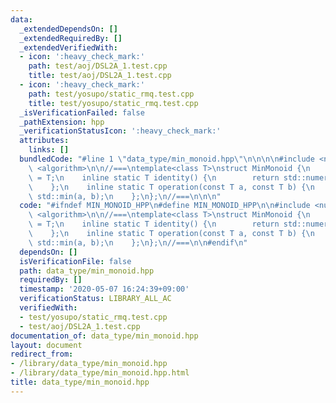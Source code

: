 ```yaml
---
data:
  _extendedDependsOn: []
  _extendedRequiredBy: []
  _extendedVerifiedWith:
  - icon: ':heavy_check_mark:'
    path: test/aoj/DSL2A_1.test.cpp
    title: test/aoj/DSL2A_1.test.cpp
  - icon: ':heavy_check_mark:'
    path: test/yosupo/static_rmq.test.cpp
    title: test/yosupo/static_rmq.test.cpp
  _isVerificationFailed: false
  _pathExtension: hpp
  _verificationStatusIcon: ':heavy_check_mark:'
  attributes:
    links: []
  bundledCode: "#line 1 \"data_type/min_monoid.hpp\"\n\n\n\n#include <numeric>\n#include\
    \ <algorithm>\n\n//===\ntemplate<class T>\nstruct MinMonoid {\n    using value_type\
    \ = T;\n    inline static T identity() {\n        return std::numeric_limits<T>::max();\n\
    \    };\n    inline static T operation(const T a, const T b) {\n        return\
    \ std::min(a, b);\n    };\n};\n//===\n\n\n"
  code: "#ifndef MIN_MONOID_HPP\n#define MIN_MONOID_HPP\n\n#include <numeric>\n#include\
    \ <algorithm>\n\n//===\ntemplate<class T>\nstruct MinMonoid {\n    using value_type\
    \ = T;\n    inline static T identity() {\n        return std::numeric_limits<T>::max();\n\
    \    };\n    inline static T operation(const T a, const T b) {\n        return\
    \ std::min(a, b);\n    };\n};\n//===\n\n#endif\n"
  dependsOn: []
  isVerificationFile: false
  path: data_type/min_monoid.hpp
  requiredBy: []
  timestamp: '2020-05-07 16:24:39+09:00'
  verificationStatus: LIBRARY_ALL_AC
  verifiedWith:
  - test/yosupo/static_rmq.test.cpp
  - test/aoj/DSL2A_1.test.cpp
documentation_of: data_type/min_monoid.hpp
layout: document
redirect_from:
- /library/data_type/min_monoid.hpp
- /library/data_type/min_monoid.hpp.html
title: data_type/min_monoid.hpp
---
```


